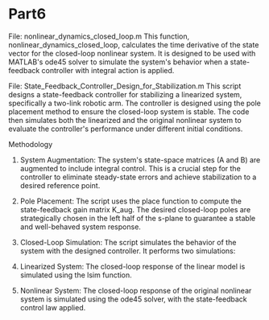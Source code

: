 # Part6

File: nonlinear_dynamics_closed_loop.m
This function, nonlinear_dynamics_closed_loop, calculates the time derivative of the state vector for the closed-loop nonlinear system. It is designed to be used with MATLAB's ode45 solver to simulate the system's behavior when a state-feedback controller with integral action is applied.

File: State_Feedback_Controller_Design_for_Stabilization.m
This script designs a state-feedback controller for stabilizing a linearized system, specifically a two-link robotic arm. The controller is designed using the pole placement method to ensure the closed-loop system is stable. The code then simulates both the linearized and the original nonlinear system to evaluate the controller's performance under different initial conditions.

Methodology
1. System Augmentation: The system's state-space matrices (A and B) are augmented to include integral control. This is a crucial step for the controller to eliminate steady-state errors and achieve stabilization to a desired reference point.

2. Pole Placement: The script uses the place function to compute the state-feedback gain matrix K_aug. The desired closed-loop poles are strategically chosen in the left half of the s-plane to guarantee a stable and well-behaved system response.

3. Closed-Loop Simulation: The script simulates the behavior of the system with the designed controller. It performs two simulations:

4. Linearized System: The closed-loop response of the linear model is simulated using the lsim function.

5. Nonlinear System: The closed-loop response of the original nonlinear system is simulated using the ode45 solver, with the state-feedback control law applied.
